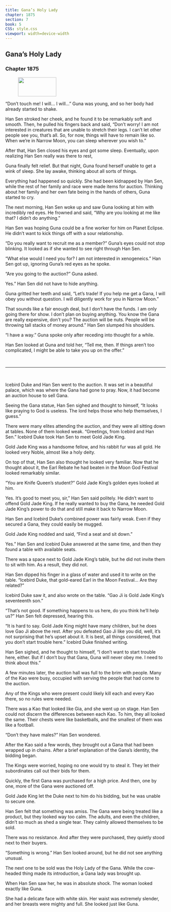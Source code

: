 ```yaml
---
title: Gana’s Holy Lady
chapter: 1875
section: 7
book: 5
CSS: style.css
viewport: width=device-width
---
```


## Gana’s Holy Lady

### Chapter 1875

<figure>
	<img src="../Images/gem.gif" alt="" id="gem" width="120" height="60" />
</figure>

“Don’t touch me! I will… I will…” Guna was young, and so her body had already started to shake.

Han Sen stroked her cheek, and he found it to be remarkably soft and smooth. Then, he pulled his fingers back and said, “Don’t worry! I am not interested in creatures that are unable to stretch their legs. I can’t let other people see you, that’s all. So, for now, things will have to remain like so. When we’re in Narrow Moon, you can sleep wherever you wish to.”

After that, Han Sen closed his eyes and got some sleep. Eventually, upon realizing Han Sen really was there to rest,

Guna finally felt relief. But that night, Guna found herself unable to get a wink of sleep. She lay awake, thinking about all sorts of things.

Everything had happened so quickly. She had been kidnapped by Han Sen, while the rest of her family and race were made items for auction. Thinking about her family and her own fate being in the hands of others, Guna started to cry.

The next morning, Han Sen woke up and saw Guna looking at him with incredibly red eyes. He frowned and said, “Why are you looking at me like that? I didn’t do anything.”

Han Sen was hoping Guna could be a fine worker for him on Planet Eclipse. He didn’t want to kick things off with a sour relationship.

“Do you really want to recruit me as a member?” Guna’s eyes could not stop blinking. It looked as if she wanted to see right through Han Sen.

“What else would I need you for? I am not interested in xenogeneics.” Han Sen got up, ignoring Guna’s red eyes as he spoke.

“Are you going to the auction?” Guna asked.

Yes.” Han Sen did not have to hide anything.

Guna gritted her teeth and said, “Let’s trade! If you help me get a Gana, I will obey you without question. I will diligently work for you in Narrow Moon.”

That sounds like a fair enough deal, but I don’t have the funds. I am only going there for show. I don’t plan on buying anything. You know the Gana are really expensive, don’t you? The auction will be nuts. People will be throwing tall stacks of money around.” Han Sen slumped his shoulders.

“I have a way.” Guna spoke only after receding into thought for a while.

Han Sen looked at Guna and told her, “Tell me, then. If things aren’t too complicated, I might be able to take you up on the offer.”

<br>

*****

<br>

Icebird Duke and Han Sen went to the auction. It was set in a beautiful palace, which was where the Gana had gone to pray. Now, it had become an auction house to sell Gana.

Seeing the Gana statue, Han Sen sighed and thought to himself, “It looks like praying to God is useless. The lord helps those who help themselves, I guess.”

There were many elites attending the auction, and they were all sitting down at tables. None of them looked weak. “Greetings, from Icebird and Han Sen.” Icebird Duke took Han Sen to meet Gold Jade King.

Gold Jade King was a handsome fellow, and his rabbit fur was all gold. He looked very Noble, almost like a holy deity.

On top of that, Han Sen also thought he looked very familiar. Now that he thought about it, the Earl Rebate he had beaten in the Moon God Festival looked remarkably similar.

“You are Knife Queen’s student?” Gold Jade King’s golden eyes looked at him.

Yes. It’s good to meet you, sir,” Han Sen said politely. He didn’t want to offend Gold Jade King. If he really wanted to buy the Gana, he needed Gold Jade King’s power to do that and still make it back to Narrow Moon.

Han Sen and Icebird Duke’s combined power was fairly weak. Even if they secured a Gana, they could easily be mugged.

Gold Jade King nodded and said, “Find a seat and sit down.”

Yes.” Han Sen and Icebird Duke answered at the same time, and then they found a table with available seats.

There was a space next to Gold Jade King’s table, but he did not invite them to sit with him. As a result, they did not.

Han Sen dipped his finger in a glass of water and used it to write on the table. “Icebird Duke, that gold-eared Earl in the Moon Festival… Are they related?”

Icebird Duke saw it, and also wrote on the table. “Gao Ji is Gold Jade King’s seventeenth son.”

“That’s not good. If something happens to us here, do you think he’ll help us?” Han Sen felt depressed, hearing this.

“It is hard to say. Gold Jade King might have many children, but he does love Gao Ji above the rest. After you defeated Gao Ji like you did, well, it’s not surprising that he’s upset about it. It is best, all things considered, that you don’t start trouble here.” Icebird Duke finished writing.

Han Sen sighed, and he thought to himself, “I don’t want to start trouble here, either. But if I don’t buy that Gana, Guna will never obey me. I need to think about this.”

A few minutes later, the auction hall was full to the brim with people. Many of the Kao were busy, occupied with serving the people that had come to the auction.

Any of the Kings who were present could likely kill each and every Kao there, so no rules were needed.

There was a Kao that looked like Gia, and she went up on stage. Han Sen could not discern the differences between each Kao. To him, they all looked the same. Their chests were like basketballs, and the smallest of them was like a football.

“Don’t they have males?” Han Sen wondered.

After the Kao said a few words, they brought out a Gana that had been wrapped up in chains. After a brief explanation of the Gana’s identity, the bidding began.

The Kings were worried, hoping no one would try to steal it. They let their subordinates call out their bids for them.

Quickly, the first Gana was purchased for a high price. And then, one by one, more of the Gana were auctioned off.

Gold Jade King let the Duke next to him do his bidding, but he was unable to secure one.

Han Sen felt that something was amiss. The Gana were being treated like a product, but they looked way too calm. The adults, and even the children, didn’t so much as shed a single tear. They calmly allowed themselves to be sold.

There was no resistance. And after they were purchased, they quietly stood next to their buyers.

“Something is wrong.” Han Sen looked around, but he did not see anything unusual.

The next one to be sold was the Holy Lady of the Gana. While the cow-headed thing made its introduction, a Gana lady was brought up.

When Han Sen saw her, he was in absolute shock. The woman looked exactly like Guna.

She had a delicate face with white skin. Her waist was extremely slender, and her breasts were mighty and full. She looked just like Guna.